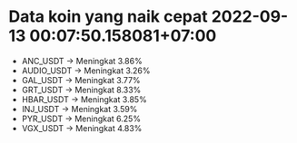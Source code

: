 # Data koin yang naik cepat 2022-09-13 00:07:50.158081+07:00

* ANC_USDT -> Meningkat 3.86%
* AUDIO_USDT -> Meningkat 3.26%
* GAL_USDT -> Meningkat 3.77%
* GRT_USDT -> Meningkat 8.33%
* HBAR_USDT -> Meningkat 3.85%
* INJ_USDT -> Meningkat 3.59%
* PYR_USDT -> Meningkat 6.25%
* VGX_USDT -> Meningkat 4.83%
